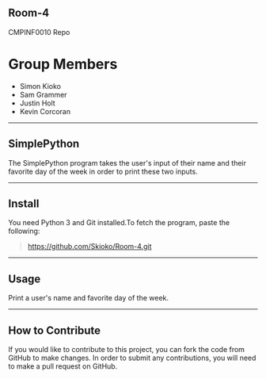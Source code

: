 ## Room-4
CMPINF0010 Repo

# Group Members
* Simon Kioko
* Sam Grammer
* Justin Holt
* Kevin Corcoran

---

## SimplePython
The SimplePython program takes the user's input of their name and their favorite day of the week in order to print these two inputs.

---

## Install
You need Python 3 and Git installed.To fetch the program, paste the following:
> https://github.com/Skioko/Room-4.git

---

## Usage
Print a user's name and favorite day of the week.

---

## How to Contribute
If you would like to contribute to this project, you can fork the code from GitHub to make changes. In order to submit any contributions, you will need to make a pull request on GitHub.
